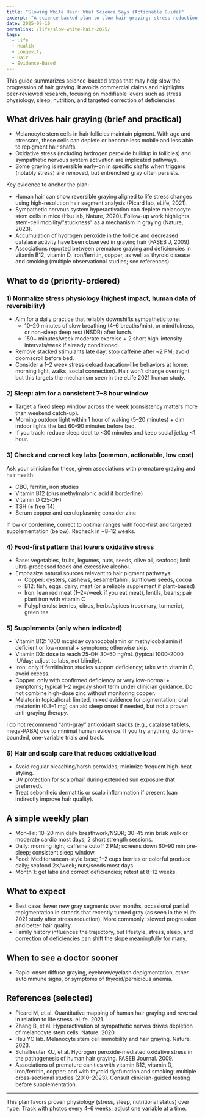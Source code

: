 ```yaml
---
title: "Slowing White Hair: What Science Says (Actionable Guide)"
excerpt: "A science-backed plan to slow hair graying: stress reduction that actually matters, sleep targets, labs worth checking, and when supplements help."
date: 2025-08-10
permalink: /life/slow-white-hair-2025/
tags:
  - Life
  - Health
  - Longevity
  - Hair
  - Evidence-Based
---
```


This guide summarizes science-backed steps that may help slow the progression of hair graying. It avoids commercial claims and highlights peer‑reviewed research, focusing on modifiable levers such as stress physiology, sleep, nutrition, and targeted correction of deficiencies.

## What drives hair graying (brief and practical)

- Melanocyte stem cells in hair follicles maintain pigment. With age and stressors, these cells can deplete or become less mobile and less able to repigment hair shafts.
- Oxidative stress (including hydrogen peroxide buildup in follicles) and sympathetic nervous system activation are implicated pathways.
- Some graying is reversible early-on in specific shafts when triggers (notably stress) are removed, but entrenched gray often persists.

Key evidence to anchor the plan:
- Human hair can show reversible graying aligned to life stress changes using high-resolution hair segment analysis (Picard lab, eLife, 2021).
- Sympathetic nervous system hyperactivation can deplete melanocyte stem cells in mice (Hsu lab, Nature, 2020). Follow-up work highlights stem-cell mobility/"stuckness" as a mechanism in graying (Nature, 2023).
- Accumulation of hydrogen peroxide in the follicle and decreased catalase activity have been observed in graying hair (FASEB J, 2009).
- Associations reported between premature graying and deficiencies in vitamin B12, vitamin D, iron/ferritin, copper, as well as thyroid disease and smoking (multiple observational studies; see references).

## What to do (priority-ordered)

### 1) Normalize stress physiology (highest impact, human data of reversibility)
- Aim for a daily practice that reliably downshifts sympathetic tone:
  - 10–20 minutes of slow breathing (4–6 breaths/min), or mindfulness, or non-sleep deep rest (NSDR) after lunch.
  - 150+ minutes/week moderate exercise + 2 short high-intensity intervals/week if already conditioned.
- Remove stacked stimulants late day: stop caffeine after ~2 PM; avoid doomscroll before bed.
- Consider a 1–2 week stress deload (vacation-like behaviors at home: morning light, walks, social connection). Hair won’t change overnight, but this targets the mechanism seen in the eLife 2021 human study.

### 2) Sleep: aim for a consistent 7–8 hour window
- Target a fixed sleep window across the week (consistency matters more than weekend catch-up).
- Morning outdoor light within 1 hour of waking (5–20 minutes) + dim indoor lights the last 60–90 minutes before bed.
- If you track: reduce sleep debt to <30 minutes and keep social jetlag <1 hour.

### 3) Check and correct key labs (common, actionable, low cost)
Ask your clinician for these, given associations with premature graying and hair health:
- CBC, ferritin, iron studies
- Vitamin B12 (plus methylmalonic acid if borderline)
- Vitamin D (25‑OH)
- TSH (± free T4)
- Serum copper and ceruloplasmin; consider zinc

If low or borderline, correct to optimal ranges with food-first and targeted supplementation (below). Recheck in ~8–12 weeks.

### 4) Food-first pattern that lowers oxidative stress
- Base: vegetables, fruits, legumes, nuts, seeds, olive oil, seafood; limit ultra-processed foods and excessive alcohol.
- Emphasize natural sources relevant to hair pigment pathways:
  - Copper: oysters, cashews, sesame/tahini, sunflower seeds, cocoa
  - B12: fish, eggs, dairy, meat (or a reliable supplement if plant-based)
  - Iron: lean red meat (1–2×/week if you eat meat), lentils, beans; pair plant iron with vitamin C
  - Polyphenols: berries, citrus, herbs/spices (rosemary, turmeric), green tea

### 5) Supplements (only when indicated)
- Vitamin B12: 1000 mcg/day cyanocobalamin or methylcobalamin if deficient or low-normal + symptoms; otherwise skip.
- Vitamin D3: dose to reach 25‑OH 30–50 ng/mL (typical 1000–2000 IU/day; adjust to labs, not blindly).
- Iron: only if ferritin/iron studies support deficiency; take with vitamin C, avoid excess.
- Copper: only with confirmed deficiency or very low-normal + symptoms; typical 1–2 mg/day short term under clinician guidance. Do not combine high-dose zinc without monitoring copper.
- Melatonin topical/oral: limited, mixed evidence for pigmentation; oral melatonin (0.3–1 mg) can aid sleep onset if needed, but not a proven anti-graying therapy.

I do not recommend “anti-gray” antioxidant stacks (e.g., catalase tablets, mega-PABA) due to minimal human evidence. If you try anything, do time-bounded, one-variable trials and track.

### 6) Hair and scalp care that reduces oxidative load
- Avoid regular bleaching/harsh peroxides; minimize frequent high-heat styling.
- UV protection for scalp/hair during extended sun exposure (hat preferred).
- Treat seborrheic dermatitis or scalp inflammation if present (can indirectly improve hair quality).

## A simple weekly plan
- Mon–Fri: 10–20 min daily breathwork/NSDR; 30–45 min brisk walk or moderate cardio most days; 2 short strength sessions.
- Daily: morning light; caffeine cutoff 2 PM; screens down 60–90 min pre-sleep; consistent sleep window.
- Food: Mediterranean-style base; 1–2 cups berries or colorful produce daily; seafood 2×/week; nuts/seeds most days.
- Month 1: get labs and correct deficiencies; retest at 8–12 weeks.

## What to expect
- Best case: fewer new gray segments over months, occasional partial repigmentation in strands that recently turned gray (as seen in the eLife 2021 study after stress reduction). More commonly: slowed progression and better hair quality.
- Family history influences the trajectory, but lifestyle, stress, sleep, and correction of deficiencies can shift the slope meaningfully for many.

## When to see a doctor sooner
- Rapid-onset diffuse graying, eyebrow/eyelash depigmentation, other autoimmune signs, or symptoms of thyroid/pernicious anemia.

## References (selected)
- Picard M, et al. Quantitative mapping of human hair graying and reversal in relation to life stress. eLife. 2021.
- Zhang B, et al. Hyperactivation of sympathetic nerves drives depletion of melanocyte stem cells. Nature. 2020.
- Hsu YC lab. Melanocyte stem cell immobility and hair graying. Nature. 2023.
- Schallreuter KU, et al. Hydrogen peroxide-mediated oxidative stress in the pathogenesis of human hair graying. FASEB Journal. 2009.
- Associations of premature canities with vitamin B12, vitamin D, iron/ferritin, copper; and with thyroid dysfunction and smoking: multiple cross‑sectional studies (2010–2023). Consult clinician-guided testing before supplementation.

---

This plan favors proven physiology (stress, sleep, nutritional status) over hype. Track with photos every 4–6 weeks; adjust one variable at a time.
